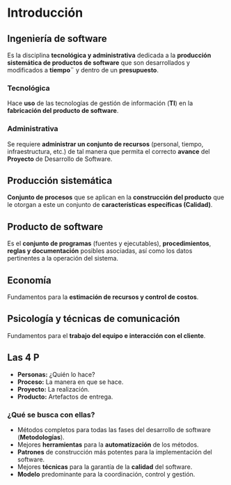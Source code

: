 # Introducción

## Ingeniería de software
Es la disciplina **tecnológica y administrativa** dedicada a la **producción sistemática de productos de software** que son desarrollados y modificados a **tiempo¨** y dentro de un **presupuesto**.

### Tecnológica
Hace **uso** de las tecnologías de gestión de información (**TI**) en la **fabricación del producto de software**.

### Administrativa
Se requiere **administrar un conjunto de recursos** (personal, tiempo, infraestructura, etc.) de tal manera que permita el correcto **avance** del **Proyecto** de Desarrollo de Software.

## Producción sistemática
**Conjunto de procesos** que se aplican en la **construcción del producto** que le otorgan a este un conjunto de **características específicas (Calidad)**.

## Producto de software
Es el **conjunto de programas** (fuentes y ejecutables), **procedimientos**, **reglas y documentación** posibles asociadas, así como los datos pertinentes a la operación del sistema.

## Economía
Fundamentos para la **estimación de recursos y control de costos**.

## Psicología y técnicas de comunicación
Fundamentos para el **trabajo del equipo e interacción con el cliente**.

## Las 4 P
- **Personas:** ¿Quién lo hace?
- **Proceso:** La manera en que se hace.
- **Proyecto:** La realización.
- **Producto:** Artefactos de entrega.

### ¿Qué se busca con ellas?
- Métodos completos para todas las fases del desarrollo de software (**Metodologías**).
- Mejores **herramientas** para la **automatización** de los métodos.
- **Patrones** de construcción más potentes para la implementación del software.
- Mejores **técnicas** para la garantía de la **calidad** del software.
- **Modelo** predominante para la coordinación, control y gestión.